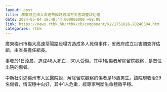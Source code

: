 ```yaml
---
layout: post
title: 廣東成立梅大高速茶陽路段塌方災害調查評估組
date: 2024-05-04 19:48:44.000000000 +08:00
link: https://news.rthk.hk/rthk/ch/component/k2/1751816-20240504.htm
categories: rthk
---
```


廣東梅州市梅大高速茶陽路段塌方造成多人死傷事件，省政府成立災害調查評估組，由省長擔任組長。

事發於1日淩晨，造成48人死亡，30人受傷。其中1名傷者解除留院觀察，是首位出院的傷者。 

中新社引述梅州市人民醫院說，解除留院觀察的傷者是15歲男生。該院現收治29名傷者，情況穩中向好，其中1人危重，經專家判斷生命體徵平穩。
